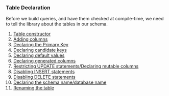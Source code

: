 ### Table Declaration

Before we build queries, and have them checked at compile-time,
we need to tell the library about the tables in our schema.

1. [Table constructor](table-constructor.md)
1. [Adding columns](add-columns.md)
1. [Declaring the Primary Key](declaring-the-primary-key.md)
1. [Declaring candidate keys](declaring-candidate-keys.md)
1. [Declaring default values](declaring-default-values.md)
1. [Declaring generated columns](declaring-generated-columns.md)
1. [Restricting UPDATE statements/Declaring mutable columns](declaring-mutable-columns.md)
1. [Disabling INSERT statements](disabling-insert-statements.md)
1. [Disabling DELETE statements](disabling-delete-statements.md)
1. [Declaring the schema name/database name](declaring-the-schema-name.md)
1. [Renaming the table](renaming-the-table.md)